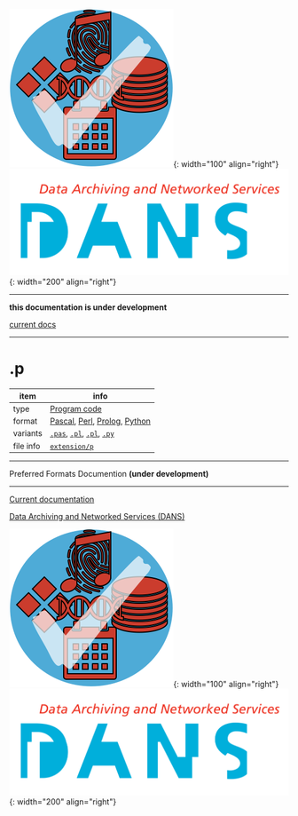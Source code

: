 ![img](../images/formats.png){: width="100" align="right"}
![img](../images/DANS.png){: width="200" align="right"}

---

**this documentation is under development**

[current docs]({{preferredFormats}})

---



# .p

item | info
--- | ---
type | [Program code](../dataTypes/programCode.md)
format | [Pascal](../fileFormats/pascal.md), [Perl](../fileFormats/perl.md), [Prolog](../fileFormats/prolog.md), [Python](../fileFormats/python.md)
variants | [`.pas`](../extensions/pas.md), [`.pl`](../extensions/pl.md), [`.pl`](../extensions/pl.md), [`.py`](../extensions/py.md)
file info | [`extension/p`]({{fileinfo}}/p)




---

Preferred Formats Documention **(under development)**

---

[Current documentation]({{preferredFormats}})

[Data Archiving and Networked Services (DANS)]({{dans}})

![img](../images/formats.png){: width="100" align="right"}
![img](../images/DANS.png){: width="200" align="right"}
